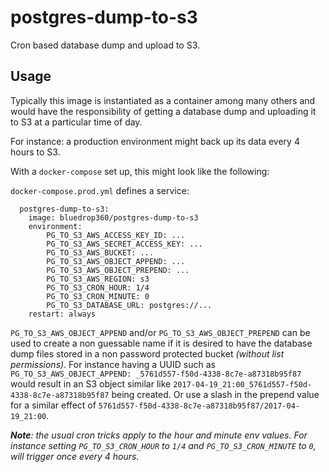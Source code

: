 # postgres-dump-to-s3

Cron based database dump and upload to S3.

## Usage

Typically this image is instantiated as a container among many others and would have the responsibility of getting a database dump and uploading it to S3 at a particular time of day.

For instance: a production environment might back up its data every 4 hours to S3.

With a `docker-compose` set up, this might look like the following:

`docker-compose.prod.yml` defines a service:

```
  postgres-dump-to-s3:
    image: bluedrop360/postgres-dump-to-s3
    environment:
        PG_TO_S3_AWS_ACCESS_KEY_ID: ...
        PG_TO_S3_AWS_SECRET_ACCESS_KEY: ...
        PG_TO_S3_AWS_BUCKET: ...
        PG_TO_S3_AWS_OBJECT_APPEND: ...
        PG_TO_S3_AWS_OBJECT_PREPEND: ...
        PG_TO_S3_AWS_REGION: s3
        PG_TO_S3_CRON_HOUR: 1/4
        PG_TO_S3_CRON_MINUTE: 0
        PG_TO_S3_DATABASE_URL: postgres://...
    restart: always
```

`PG_TO_S3_AWS_OBJECT_APPEND` and/or `PG_TO_S3_AWS_OBJECT_PREPEND` can be used to create a non guessable name if it is desired to have the database dump files stored in a non password protected bucket *(without list permissions)*. For instance having a UUID such as `PG_TO_S3_AWS_OBJECT_APPEND: _5761d557-f50d-4338-8c7e-a87318b95f87` would result in an S3 object similar like `2017-04-19_21:00_5761d557-f50d-4338-8c7e-a87318b95f87` being created. Or use a slash in the prepend value for a similar effect of `5761d557-f50d-4338-8c7e-a87318b95f87/2017-04-19_21:00`.

***Note**: the usual cron tricks apply to the hour and minute env values. For instance setting `PG_TO_S3_CRON_HOUR` to `1/4` and `PG_TO_S3_CRON_MINUTE` to `0`, will trigger once every 4 hours.*
